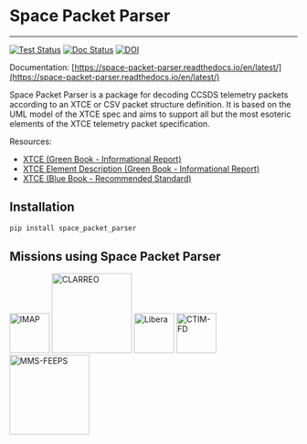 # Space Packet Parser

----------
[![Test Status](https://github.com/medley56/space_packet_parser/actions/workflows/pr_tests.yml/badge.svg)](https://github.com/medley56/space_packet_parser/actions/workflows/pr_tests.yml)
[![Doc Status](https://readthedocs.org/projects/space-packet-parser/badge/?version=latest)](https://readthedocs.org/projects/space-packet-parser/)
[![DOI](https://zenodo.org/badge/DOI/10.5281/zenodo.7735001.svg)](https://doi.org/10.5281/zenodo.7735001)

Documentation: [https://space-packet-parser.readthedocs.io/en/latest/](https://space-packet-parser.readthedocs.io/en/latest/)

Space Packet Parser is a package for decoding CCSDS telemetry packets according to an XTCE or CSV packet structure definition. 
It is based on the UML model of the XTCE spec and aims to support all but the most esoteric elements of the 
XTCE telemetry packet specification.

Resources:
- [XTCE (Green Book - Informational Report)](https://public.ccsds.org/Pubs/660x2g2.pdf)
- [XTCE Element Description (Green Book - Informational Report)](https://public.ccsds.org/Pubs/660x1g2.pdf)
- [XTCE (Blue Book - Recommended Standard)](https://public.ccsds.org/Pubs/660x0b2.pdf)

## Installation
```bash
pip install space_packet_parser
```

## Missions using Space Packet Parser

[<img src="https://imap.princeton.edu/sites/g/files/toruqf1601/files/imap-mark-hor-multicolor-dark.png" alt="IMAP" height="70"/>](https://imap.princeton.edu/)
[<img src="https://clarreo-pathfinder.larc.nasa.gov/wp-content/uploads/sites/133/2019/08/clarreo_pathfinder_mission_patch_design_v4_decal_1_24_17.png" alt="CLARREO" height="140"/>](https://clarreo-pathfinder.larc.nasa.gov/)
[<img src="https://lasp.colorado.edu/libera/files/2021/02/Libera-Logo-HiRes.png" alt="Libera" height="70"/>](https://lasp.colorado.edu/libera/)
[<img src="https://lasp.colorado.edu/ctim/files/2023/01/CTIM_LOGO_350x100_centered_transparent.png" alt="CTIM-FD" height="70"/>](https://lasp.colorado.edu/ctim/)
[<img src="https://mms.gsfc.nasa.gov/images/promotional_materials/mms_decal_rgb_4in_trabk_72dpi.png" alt="MMS-FEEPS" height="140"/>](https://lasp.colorado.edu/mms/sdc/public/)

